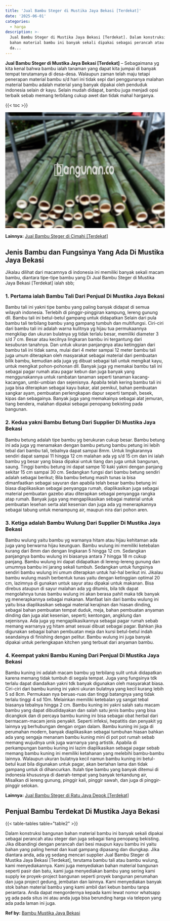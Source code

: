 ```yaml
---
title: 'Jual Bambu Steger di Mustika Jaya Bekasi [Terdekat]'
date: '2025-06-01'
categories:
  - harga
description: >-
  Jual Bambu Steger di Mustika Jaya Bekasi [Terdekat]. Dalam konstruksi bangunan
  bahan material bambu ini banyak sekali dipakai sebagai perancah atau steger
  da...
---
```


**Jual Bambu Steger di Mustika Jaya Bekasi \[Terdekat\]** – Sebagaimana yg kita kenal bahwa bambu ialah tanaman yang dapat kita jumpai di banyak tempat terutamanya di desa-desa. Walaupun zaman telah maju tetapi penerapan material bambu s/d hari ini tidak sepi dari penggunanya malahan material bambu adalah material yang banyak dipakai oleh penduduk indonesia selain dr kayu. Selain mudah didapat, bambu juga menjadi opsi terbaik sebab memang terbilang cukup awet dan tidak mahal harganya.

{{< toc >}}

![Jual Bambu Steger di Mustika Jaya Bekasi [Terdekat]](/images/jual-bambu-tali-40.png)

**Lainnya:** [Jual Bambu Steger di Cimahi \[Terdekat\]](https://bambu.bangunan.co/jual-bambu-steger-di-cimahi-terdekat/)

## Jenis Bambu dan Fungsinya Yang Ada Di Mustika Jaya Bekasi

Jikalau dilihat dari macamnya di indonesia ini memiliki banyak sekali macam bambu, diantara tipe-tipe bambu yang Di Jual Bambu Steger di Mustika Jaya Bekasi \[Terdekat\] ialah sbb;

### 1\. Pertama ialah Bambu Tali Dari Penjual Di Mustika Jaya Bekasi

Bambu tali ini yakni tipe bambu yang paling banyak didapat di semua wilayah indonesia. Terlebih di pinggir-pinggiran kampung, lereng gunung dll. Bambu tali ini betul-betul gampang untuk didapatkan Selain dari pula bambu tali terbilang bambu yang gampang tumbuh dan multifungsi. Ciri-ciri dari bambu tali ini adalah warna kulitnya yg hijau tua permukaannya mengkilap dan ukuran bulatnya yg tidak terlalu besar, memiliki diameter 3 s/d 7 cm. Besar atau kecilnya lingkaran bambu ini tergantung dari kesuburan tanahnya. Dan untuk ukuran panjangnya atau ketinggian dari bambu tali ini tidak sama, mulai dari 4 meter sampai 12 meter bambu tali juga umum diterapkan oleh masyarakat sebagai material dari pembuatan bilik bambu, kemudian ada juga yg dibuat sebagai tali untuk mengikat kayu, untuk mengikat pohon-pohonan dll. Banyak juga yg memakai bambu tali ini sebagai pagar rumah atau pagar kebun dan juga banyak yang menggunakannya untuk rambatan tanaman seperti tanaman kacang-kacangan, umbi-umbian dan sejenisnya. Apabila telah kering bambu tali ini juga bisa diterapkan sebagai kayu bakar, alat pemikul, bahan pembuatan sangkar ayam, pembuatan perlengkapan dapur seperti tampah, besek, kipas dan sebagainya. Banyak juga yang memakainya sebagai alat jemuran, tiang bendera, malahan dipakai sebagai penopang bekisting pada bangunan.

### 2\. Kedua yakni Bambu Betung Dari Supplier Di Mustika Jaya Bekasi

Bambu betung adalah tipe bambu yg berukuran cukup besar. Bambu betung ini ada juga yg menamakan dengan bambu petung bambu petung ini lebih tebal dari bambu tali, tebalnya dapat sampai 8mm. Untuk lingkarannya sendiri dapat sampai 11 hingga 12 cm malahan ada yg s/d 15 cm dan ini ialah bambu yg besar yang biasa dipakai untuk tiang dan juga untuk bangunan, saung. Tinggi bambu betung ini dapat sampe 10 kaki yakni dengan panjang sekitar 15 cm sampai 30 cm. Sedangkan fungsi dari bambu betung sendiri adalah sebagai berikut; Bila bambu betung masih tunas ia bisa dimanfaatkan sebagai sayuran dan apabila telah besar bambu betung ini biasa diaplikasikan sebagai penyangga rumah, diaplikasikan juga sebagai material pembuatan gazebo atau diterapkan sebagai penyangga rangka atap rumah. Banyak juga yang mengaplikasikan sebagai material untuk pembuatan lesehan serta alat kesenian dan juga ada yg menerapkannya sebagai tabung untuk menampung air, maupun nira dari pohon aren.

### 3\. Ketiga adalah Bambu Wulung Dari Supplier Di Mustika Jaya Bekasi

Bambu wulung yaitu bambu yg warnanya hitam atau hijau kehitaman ada juga yang berwarna hijau keunguan. Bambu wulung ini memiliki ketebalan kurang dari 8mm dan dengan lingkaran 5 hingga 12 cm. Sedangkan panjangnya bambu wulung ini biasanya antara 7 hingga 18 m cukup panjang. Bambu wulung ini dapat didapatkan di lereng-lereng gunung dan umumnya bambu ini jarang sekali tumbuh. Sedangkan untuk fungsinya sendiri bambu wulung ini umum diterapkan untuk hal-hal berikut ini. Jikalau bambu wulung masih berbentuk tunas yaitu dengan ketinggian optimal 20 cm, lazimnya di gunakan untuk sayur atau dipakai untuk makanan. Bisa direbus ataupun di sayur malahan ada yg ditumis, bila tdk dapat mengolahnya tunas bambu wulung ini akan berasa pahit maka tdk banyak yg menerapkannya sebagai makanan. Manfaat lain dari bambu wulung ini yaitu bisa diaplikasikan sebagai material kerajinan dan hiasan dinding, sebagai bahan pembuatan tempat duduk, meja, bahan pembuatan anyaman dinding dan juga alat kesenian, seperti; kentongan, angklung dan sejenisnya. Ada juga yg mengaplikasikannya sebagai pagar rumah sebab memang warnanya yg hitam amat sesuai dibuat sebagai pagar. Bahkan jika digunakan sebagai bahan pembuatan meja dan kursi betul-betul indah seandainya di finishing dengan pelitur. Bambu wulung ini juga banyak dipakai untuk perlengkapan kitchen yang terbuat dari anyaman bambu.

### 4\. Keempat yakni Bambu Kuning Dari Penjual Di Mustika Jaya Bekasi

Bambu kuning ini adalah macam bambu yg terbilang sulit untuk didapatkan karena memang tidak tumbuh di segala tempat. Juga yang fungsinya tdk terlalu dapat diandalkan yakni tdk banyak digunakan oleh masyarakat biasa. Ciri-ciri dari bambu kuning ini yakni ukuran bulatnya yang kecil kurang lebih 5 sd 8cm. Permukaan nya beruas-ruas dan tinggi batangnya yang tidak terlalu tinggi 4 sd 10m. Melainkan memiliki ketebalan yg sangat tebal biasanya tebalnya hingga 2 cm. Bambu kuning ini yakni salah satu macam bambu yang dapat dibudidayakan dan salah satu jenis bambu yang bisa dicangkok dan di percaya bambu kuning ini bisa sebagai obat herbal dari bermacam-macam jenis penyakit. Seperti infeksi, hepatitis dan penyakit yg lainnya yg berhubungan dengan organ dalam. Bambu kuning ini juga di perumahan modern, banyak diaplikasikan sebagai tumbuhan hiasan bahkan ada yang sengaja menanam bambu kuning mini di pot pot rumah sebab memang wujudnya unik juga warnanya yang artistik. Apabila di perkampungan bambu kuning ini lazim diaplikasikan sebagai pagar sebab memang bambu kuning ini memiliki ketahanan yang melebihi bambu-bambu lainnya. Walaupun ukuran bulatnya kecil namun bambu kuning ini betul-betul kuat bila digunakan untuk pagar, akan bertahan lama dan tidak gampang untuk di dihancurkan. Itulah tipe bambu yang banyak ditemui di indonesia khususnya di daerah-tempat yang banyak terkandung air, Misalkan di lereng gunung, pinggir kali, pinggir sawah, dan juga di pinggir-pinggir selokan.

**Lainnya:** [Jual Bambu Steger di Ratu Jaya Depok \[Terdekat\]](https://bambu.bangunan.co/jual-bambu-steger-di-ratu-jaya-depok-terdekat/)

## Penjual Bambu Terdekat Di Mustika Jaya Bekasi

{{< table-tables table="table2" >}}

Dalam konstruksi bangunan bahan material bambu ini banyak sekali dipakai sebagai perancah atau steger dan juga sebagai tiang penopang bekisting. Jika dibandingi dengan perancah dari besi maupun kayu bambu ini yaitu bahan yang paling hemat dan kuat gampang dipasang dan diungkap. Jika diantara anda, ada yg sedang mencari supplier Jual Bambu Steger di Mustika Jaya Bekasi \[Terdekat\], terutama bambu tali atau bambu wulung, kami menyediakannya. Kami juga menyediakan bahan material bangunan seperti pasir dan batu, kami juga menyediakan bambu yang sering kami supply ke proyek-project bangunan seperti proyek bangunan perumahan dan juga project gedung, jembatan dan lainnya. Kami menyediakan banyak stok bahan material bambu yang kami ambil dari kebun bambu tanpa perantara. Anda dapat mengordernya kepada kami lewat nomor whatsapp yg ada pada situs ini atau anda juga bisa berunding harga via telepon yang ada pada laman ini juga.

**Ref by:** [Bambu Mustika Jaya Bekasi](https://id.wikipedia.org/wiki/Bambu)
